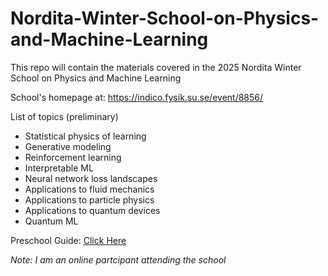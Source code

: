 # Nordita-Winter-School-on-Physics-and-Machine-Learning

This repo will contain the materials covered in the 2025 Nordita Winter School on Physics and Machine Learning

School's homepage at: https://indico.fysik.su.se/event/8856/

List of topics (preliminary)
- Statistical physics of learning
- Generative modeling
- Reinforcement learning
- Interpretable ML
- Neural network loss landscapes
- Applications to fluid mechanics
- Applications to particle physics
- Applications to quantum devices
- Quantum ML

Preschool Guide: [Click Here](https://indico.fysik.su.se/event/8856/attachments/5994/7845/Preschool_Material_v1.0.pdf)

_Note: I am an online partcipant attending the school_
